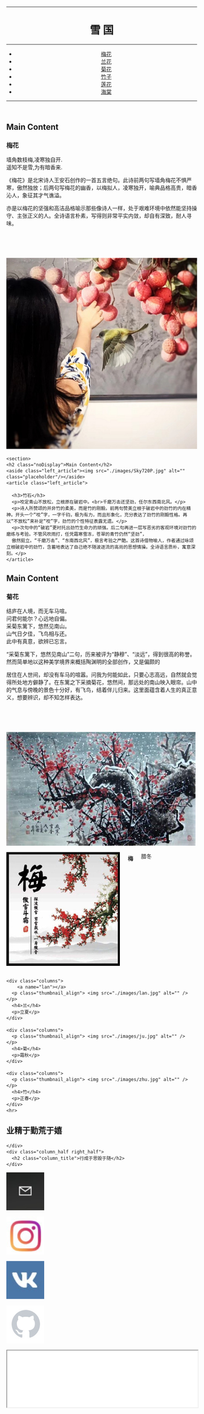 <!doctype html>
<html>
<head>
<meta charset="utf-8">
<meta http-equiv="X-UA-Compatible" content="IE=edge">
<meta name="viewport" content="width=device-width, initial-scale=1">
<title>花魂</title>
<link href="./css/style.css" rel="stylesheet" type="text/css">
<!--<link href="./css/multiColumnTemplate.css" rel="stylesheet" type="text/css">
<!-- HTML5 shim and Respond.js for IE8 support of HTML5 elements and media queries -->
<!-- WARNING: Respond.js doesn't work if you view the page via file:// -->
<!--[if lt IE 9]>
      <script src="https://oss.maxcdn.com/html5shiv/3.7.2/html5shiv.min.js"></script>
      <script src="https://oss.maxcdn.com/respond/1.4.2/respond.min.js"></script>
    <![endif]-->
</head>
<body>
<div class="container">
  <header>
	  <hr>
    <div class="primary_header"> 
      <h1 class="title">雪 国</h1>
    </div>
	  <hr>
    <nav class="secondary_header" id="menu">
      <ul>
        <li><a href="https://www.baidu.com">梅花</a></li>
        <li><a href="#lan">兰花</a></li>
        <li><a href="https://www.baidu.com">菊花</a></li>
        <li><a href="https://www.baidu.com">竹子</a></li>
        <li><a href="https://www.baidu.com">莲花</a></li>
        <li><a href="https://www.baidu.com">海棠</a></li>
      </ul>
    </nav>
	  <hr>
  </header>
  
  <section>
    <h2 class="noDisplay">Main Content</h2>
    <article class="left_article">
      <h3>梅花</h3>
	  <p>墙角数枝梅,凌寒独自开.<br>遥知不是雪,为有暗香来.</p>
      <p>《梅花》是北宋诗人王安石创作的一首五言绝句。此诗前两句写墙角梅花不惧严寒，傲然独放；后两句写梅花的幽香，以梅拟人，凌寒独开，喻典品格高贵，暗香沁人，象征其才气谯溢。</p>
      <p>亦是以梅花的坚强和高洁品格喻示那些像诗人一样，处于艰难环境中依然能坚持操守、主张正义的人。全诗语言朴素，写得则非常平实内敛，却自有深致，耐人寻味。</p><br><br><br><br>
    </article>
    <div class="right_article"><img src="./images/leileizi720.jpg" alt="" class="placeholder"/></div>
  </section>
  
    <section>
    <h2 class="noDisplay">Main Content</h2>
	<aside class="left_article"><img src="./images/Sky720P.jpg" alt="" class="placeholder"/></aside>
    <article class="left_article">
	
      <h3>竹石</h3>
      <p>咬定青山不放松，立根原在破岩中。<br>千磨万击还坚劲，任尔东西南北风。</p>
      <p>诗人所赞颂的并非竹的柔美，而是竹的刚毅。前两句赞美立根于破岩中的劲竹的内在精神。开头一个“咬”字，一字千钧，极为有力，而且形象化，充分表达了劲竹的刚毅性格。再以“不放松”来补足“咬”字，劲竹的个性特征表露无遗。</p>
	  <p>次句中的“破岩”更衬托出劲竹生命力的顽强。后二句再进一层写恶劣的客观环境对劲竹的磨练与考验。不管风吹雨打，任凭霜寒雪冻，苍翠的青竹仍然“坚劲”，
	  傲然挺立。“千磨万击”、“东南西北风”，极言考验之严酷。这首诗借物喻人，作者通过咏颂立根破岩中的劲竹，含蓄地表达了自己绝不随波逐流的高尚的思想情操。全诗语言质朴，寓意深刻。</p>
    </article>
    
  </section>
  
  
  <section>
    <h2 class="noDisplay">Main Content</h2>
    <article class="left_article">
      <h3>菊花</h3>
	  <p>结庐在人境，而无车马喧。<br>
		问君何能尔？心远地自偏。<br>
		采菊东篱下，悠然见南山。<br>
		山气日夕佳，飞鸟相与还。<br>
		此中有真意，欲辨已忘言。</p>
      <p>“采菊东篱下，悠然见南山”二句，历来被评为“静穆”、“淡远”，得到很高的称誉。然而简单地以这种美学境界来概括陶渊明的全部创作，又是偏颇的</p>
      <p>居住在人世间，却没有车马的喧嚣。问我为何能如此，只要心志高远，自然就会觉得所处地方僻静了。在东篱之下采摘菊花，悠然间，那远处的南山映入眼帘。山中的气息与傍晚的景色十分好，有飞鸟，结着伴儿归来。这里面蕴含着人生的真正意义，想要辨识，却不知怎样表达。</p><br><br><br><br>
    </article>
    <div class="right_article"><img src="./images/meihua.jpg" alt="" class="placeholder"/></div>
  </section>
 
  <div class="row">
    <div class="columns">
      <p class="thumbnail_align"> <img src="./images/mei.jpg" alt="" /> </p>
      <h4>梅</h4>
      <p>腊冬</p>
    </div>
	
    <div class="columns">
		<a name="lan"></a>
      <p class="thumbnail_align"> <img src="./images/lan.jpg" alt="" /> </p>
      <h4>兰</h4>
      <p>立夏</p>
    </div>
	
    <div class="columns">
      <p class="thumbnail_align"> <img src="./images/ju.jpg" alt="" /> </p>
      <h4>菊</h4>
      <p>霜秋</p>
    </div>
	
    <div class="columns">
      <p class="thumbnail_align"> <img src="./images/zhu.jpg" alt="" /> </p>
      <h4>竹</h4>
      <p>正春</p>
    </div>
	<hr>
  </div>
  <div class="row blockDisplay">
    <div class="column_half left_half">
      <h2 class="column_title">业精于勤荒于嬉</h2>
	  
    </div>
    <div class="column_half right_half">
      <h2 class="column_title">行成于思毁于随</h2>
    </div>
  </div>
  <div class="social">
    <p class="social_icon"><a href="mailto:snoworlds.ly@gmail.com"><img src="./images/mail.jpg" width="100" alt="" /></a></p>
    <p class="social_icon"><a href="https://www.instagram.com/lynn.lu2016/"><img src="./images/ins.jpg" width="100" alt="" /></a></p>
    <p class="social_icon"><a href="https://vk.com/tenda"><img src="./images/vk.jpg" width="100" alt="" /></a></p>
    <p class="social_icon"><a href="https://github.com/snoworlds"><img src="./images/git.jpg" width="100" alt="" /></a></p>
  </div>
  
</div>
<iframe width="100%" src="./test.html"></iframe>
</body>
</html>
